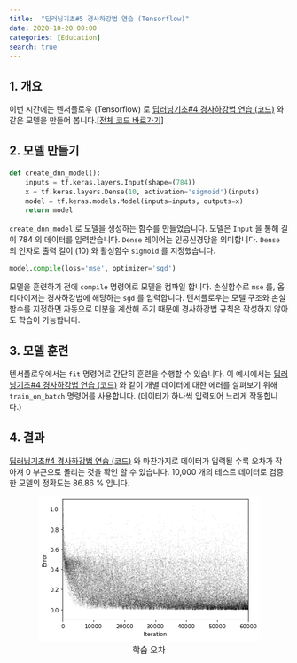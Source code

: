 ```yaml
---
title:  "딥러닝기초#5 경사하강법 연습 (Tensorflow)"
date: 2020-10-20 00:00
categories: [Education]
search: true
---
```

## 1. 개요
이번 시간에는 텐서플로우 (Tensorflow) 로 [딥러닝기초#4 경사하강법 연습 (코드)](..\04_gd_exercise_code) 와 같은 모델을 만들어 봅니다.<a href="https://github.com/phykn/example_code/blob/main/dl_basic/mnist_gd_tf.ipynb">[전체 코드 바로가기]</a>

## 2. 모델 만들기
```python
def create_dnn_model():
    inputs = tf.keras.layers.Input(shape=(784))
    x = tf.keras.layers.Dense(10, activation='sigmoid')(inputs)
    model = tf.keras.models.Model(inputs=inputs, outputs=x)    
    return model
```
`create_dnn_model` 로 모델을 생성하는 함수를 만들었습니다. 모델은 `Input` 을 통해 길이 784 의 데이터를 입력받습니다. `Dense` 레이어는 인공신경망을 의미합니다. `Dense` 의 인자로 출력 길이 (10) 와 활성함수 `sigmoid` 를 지정했습니다. 

```python
model.compile(loss='mse', optimizer='sgd')
```
모델을 훈련하기 전에 `compile` 명령어로 모델을 컴파일 합니다. 손실함수로 `mse` 를, 옵티마이저는 경사하강법에 해당하는 `sgd` 를 입력합니다. 텐서플로우는 모델 구조와 손실함수를 지정하면 자동으로 미분을 계산해 주기 때문에 경사하강법 규칙은 작성하지 않아도 학습이 가능합니다.

## 3. 모델 훈련
텐서플로우에서는 `fit` 명령어로 간단히 훈련을 수행할 수 있습니다. 이 예시에서는 [딥러닝기초#4 경사하강법 연습 (코드)](..\04_gd_exercise_code) 와 같이 개별 데이터에 대한 에러를 살펴보기 위해 `train_on_batch` 명령어를 사용합니다. (데이터가 하나씩 입력되어 느리게 작동합니다.)

## 4. 결과
[딥러닝기초#4 경사하강법 연습 (코드)](..\04_gd_exercise_code) 와 마찬가지로 데이터가 입력될 수록 오차가 작아져 0 부근으로 몰리는 것을 확인 할 수 있습니다. 10,000 개의 테스트 데이터로 검증한 모델의 정확도는 86.86 % 입니다.

<center><img src="/assets/images/education/graph_tf.png"></center>
<center style="font-size:15px">학습 오차</center><br>